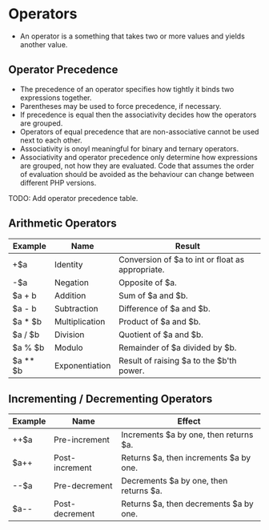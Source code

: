 # Operators #
* An operator is a something that takes two or more values and yields another value.
## Operator Precedence ##
* The precedence of an operator specifies how tightly it binds two expressions together.
* Parentheses may be used to force precedence, if necessary.
* If precedence is equal then the associativity decides how the operators are grouped.
* Operators of equal precedence that are non-associative cannot be used next to each other.
* Associativity is onoyl meaningful for binary and ternary operators.
* Associativity and operator precedence only determine how expressions are grouped, not how they are evaluated. Code that assumes the order of evaluation should be avoided as the behaviour can change between different PHP versions.

TODO: Add operator precedence table.
## Arithmetic Operators
| Example | Name | Result |
| --- | --- | --- |
| +$a | Identity | Conversion of $a to int or float as appropriate.|
| -$a | Negation | Opposite of $a.|
| $a + b | Addition | Sum of $a and $b.|
| $a - b  | Subtraction | Difference of $a and $b.|
| $a * $b | Multiplication | Product of $a and $b.|
| $a / $b | Division | Quotient of $a and $b.|
| $a % $b | Modulo | Remainder of $a divided by $b.|
| $a ** $b | Exponentiation | Result of raising $a to the $b'th power.|
## Incrementing / Decrementing Operators
| Example | Name | Effect |
| --- | --- | --- |
| ++$a | Pre-increment | Increments $a by one, then returns $a.|
| $a++ | Post-increment | Returns $a, then increments $a by one.|
| --$a | Pre-decrement | Decrements $a by one, then returns $a.|
| $a-- | Post-decrement | Returns $a, then decrements $a by one.|
